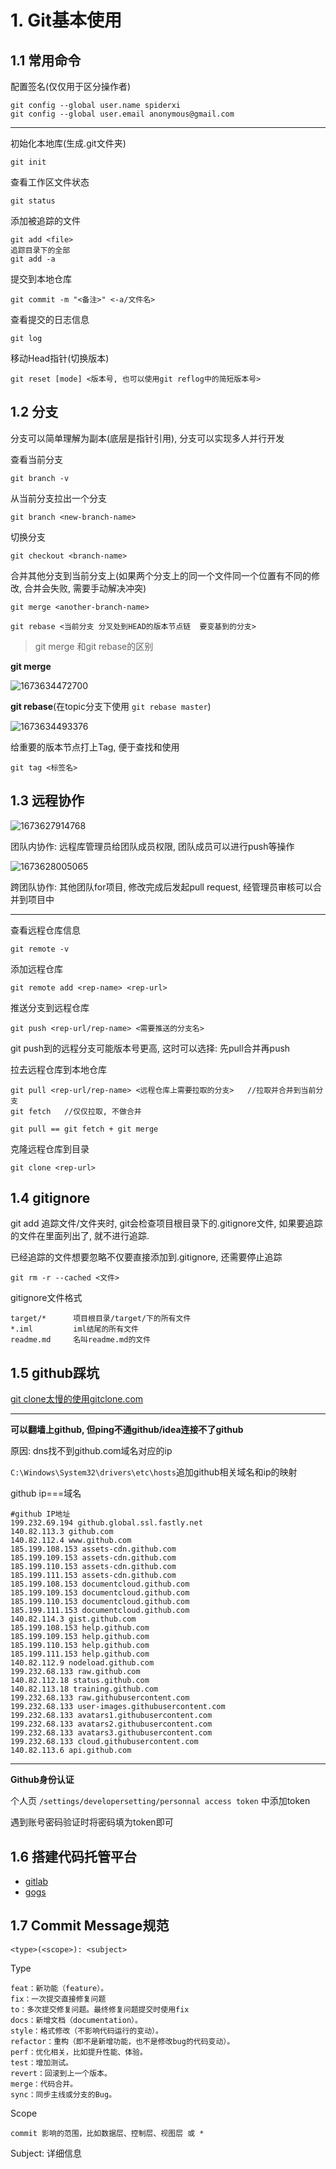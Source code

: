 # 1. Git基本使用

## 1.1 常用命令

配置签名(仅仅用于区分操作者)

```
git config --global user.name spiderxi
git config --global user.email anonymous@gmail.com
```

---

初始化本地库(生成.git文件夹)

```
git init
```

查看工作区文件状态

```
git status
```

添加被追踪的文件

```
git add <file>
追踪目录下的全部
git add -a
```

提交到本地仓库

```
git commit -m "<备注>" <-a/文件名>
```

查看提交的日志信息

```
git log
```

移动Head指针(切换版本)

```
git reset [mode] <版本号, 也可以使用git reflog中的简短版本号>
```

## 1.2 分支

分支可以简单理解为副本(底层是指针引用), 分支可以实现多人并行开发

查看当前分支

```
git branch -v
```

从当前分支拉出一个分支

```
git branch <new-branch-name>
```

切换分支

```
git checkout <branch-name>
```

合并其他分支到当前分支上(如果两个分支上的同一个文件同一个位置有不同的修改, 合并会失败, 需要手动解决冲突)

```
git merge <another-branch-name>

git rebase <当前分支 分叉处到HEAD的版本节点链  要变基到的分支>
```

> git merge 和git rebase的区别

**git merge**

![1673634472700](image/git&github/1673634472700.png)

**git rebase**(在topic分支下使用 `git rebase master`)

![1673634493376](image/git&github/1673634493376.png)

给重要的版本节点打上Tag, 便于查找和使用

```
git tag <标签名>
```

## 1.3 远程协作

![1673627914768](image/git&github/1673627914768.png)

团队内协作: 远程库管理员给团队成员权限, 团队成员可以进行push等操作

![1673628005065](image/git&github/1673628005065.png)

跨团队协作: 其他团队for项目, 修改完成后发起pull request, 经管理员审核可以合并到项目中

---

查看远程仓库信息

```
git remote -v
```

添加远程仓库

```
git remote add <rep-name> <rep-url>
```

推送分支到远程仓库

```
git push <rep-url/rep-name> <需要推送的分支名>

```

git push到的远程分支可能版本号更高, 这时可以选择:  先pull合并再push

拉去远程仓库到本地仓库

```
git pull <rep-url/rep-name> <远程仓库上需要拉取的分支>   //拉取并合并到当前分支
git fetch   //仅仅拉取, 不做合并

git pull == git fetch + git merge
```

克隆远程仓库到目录

```
git clone <rep-url>
```

## 1.4 gitignore

git add 追踪文件/文件夹时, git会检查项目根目录下的.gitignore文件, 如果要追踪的文件在里面列出了, 就不进行追踪.

已经追踪的文件想要忽略不仅要直接添加到.gitignore, 还需要停止追踪

```
git rm -r --cached <文件>
```

gitignore文件格式

```
target/*      项目根目录/target/下的所有文件
*.iml         iml结尾的所有文件
readme.md     名叫readme.md的文件
```

## 1.5 github踩坑

[git clone太慢的使用gitclone.com](https://gitclone.com/)

---

**可以翻墙上github, 但ping不通github/idea连接不了github**

原因: dns找不到github.com域名对应的ip

`C:\Windows\System32\drivers\etc\hosts`追加github相关域名和ip的映射

github ip===域名

```
#github IP地址
199.232.69.194 github.global.ssl.fastly.net
140.82.113.3 github.com
140.82.112.4 www.github.com
185.199.108.153 assets-cdn.github.com
185.199.109.153 assets-cdn.github.com
185.199.110.153 assets-cdn.github.com
185.199.111.153 assets-cdn.github.com
185.199.108.153 documentcloud.github.com
185.199.109.153 documentcloud.github.com
185.199.110.153 documentcloud.github.com
185.199.111.153 documentcloud.github.com
140.82.114.3 gist.github.com
185.199.108.153 help.github.com
185.199.109.153 help.github.com
185.199.110.153 help.github.com
185.199.111.153 help.github.com
140.82.112.9 nodeload.github.com
199.232.68.133 raw.github.com
140.82.112.18 status.github.com
140.82.113.18 training.github.com
199.232.68.133 raw.githubusercontent.com
199.232.68.133 user-images.githubusercontent.com
199.232.68.133 avatars1.githubusercontent.com
199.232.68.133 avatars2.githubusercontent.com
199.232.68.133 avatars3.githubusercontent.com
199.232.68.133 cloud.githubusercontent.com
140.82.113.6 api.github.com
```

---

**Github身份认证**

个人页 `/settings/developersetting/personnal access token` 中添加token

遇到账号密码验证时将密码填为token即可

## 1.6 搭建代码托管平台

* [gitlab](https://about.gitlab.com/)
* [gogs](https://gogs.io/)

## 1.7 Commit Message规范

```
<type>(<scope>): <subject>
```

Type

```
feat：新功能（feature）。
fix：一次提交直接修复问题
to：多次提交修复问题。最终修复问题提交时使用fix
docs：新增文档（documentation）。
style：格式修改（不影响代码运行的变动）。
refactor：重构（即不是新增功能，也不是修改bug的代码变动）。
perf：优化相关，比如提升性能、体验。
test：增加测试。
revert：回滚到上一个版本。
merge：代码合并。
sync：同步主线或分支的Bug。
```

Scope

```
commit 影响的范围，比如数据层、控制层、视图层 或 *
```

Subject: 详细信息
